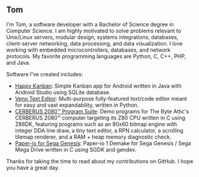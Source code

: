 ## Tom

I'm Tom, a software developer with a Bachelor of Science degree in Computer Science. I am highly motivated to solve problems relevant to Unix/Linux servers, modular design, systems integrations, databases, client-server networking, data processing, and data visualization.
I love working with embedded microcontrollers, databases, and network protocols. My favorite programming languages are Python, C, C++, PHP, and Java.

Software I've created includes:
- [Happy Kanban](https://tomawezome.github.io/happy-kanban): Simple Kanban app for Android written in Java with Android Studio using SQLite database.
- [Veno Text Editor](https://tomawezome.github.io/veno): Multi-purpose fully-featured text/code editor meant for easy and vast expandability, written in Python.
- [CERBERUS 2080™ Program Suite](https://tomawezome.github.io/cerberus2080-c-demos/): Demo programs for The Byte Attic's CERBERUS 2080™ computer targeting its Z80 CPU written in C using Z88DK, featuring programs such as an 80x60 bitmap engine with integer DDA line draw, a tiny text editor, a RPN calculator, a scrolling tilemap renderer, and a RAM + heap memory diagnostic check.
- [Paper-io for Sega Genesis](https://tomawezome.github.io/paper-io-genesis): Paper-io 1 Demake for Sega Genesis / Sega Mega Drive written in C using SGDK and gendev. 

Thanks for taking the time to read about my contributions on GitHub. I hope you have a great day.
